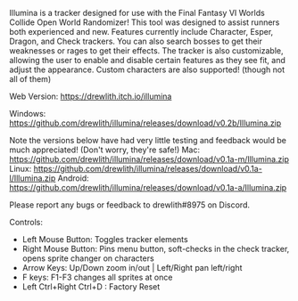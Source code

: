 Illumina is a tracker designed for use with the Final Fantasy VI Worlds Collide Open World Randomizer!  This tool was designed to assist runners both experienced and new. Features currently include Character, Esper, Dragon, and Check trackers. You can also search bosses to get their weaknesses or rages to get their effects. The tracker is also customizable, allowing the user to enable and disable certain features as they see fit, and adjust the appearance. Custom characters are also supported! (though not all of them)

Web Version: https://drewlith.itch.io/illumina

Windows: https://github.com/drewlith/illumina/releases/download/v0.2b/Illumina.zip

Note the versions below have had very little testing and feedback would be much appreciated! (Don't worry, they're safe!)
Mac: https://github.com/drewlith/illumina/releases/download/v0.1a-m/Illumina.zip
Linux: https://github.com/drewlith/illumina/releases/download/v0.1a-l/Illumina.zip
Android: https://github.com/drewlith/illumina/releases/download/v0.1a-a/Illumina.zip

Please report any bugs or feedback to drewlith#8975 on Discord.

Controls:
- Left Mouse Button: Toggles tracker elements
- Right Mouse Button: Pins menu button, soft-checks in the check tracker, opens sprite changer on characters
- Arrow Keys: Up/Down zoom in/out | Left/Right pan left/right
- F keys: F1-F3 changes all sprites at once
- Left Ctrl+Right Ctrl+D : Factory Reset
